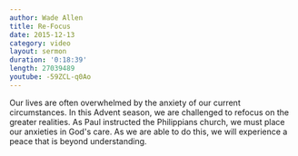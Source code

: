 ```yaml
---
author: Wade Allen
title: Re-Focus
date: 2015-12-13
category: video
layout: sermon
duration: '0:18:39' 
length: 27039489
youtube: -59ZCL-q0Ao
---
```


Our lives are often overwhelmed by the anxiety of our current circumstances. In this Advent season, we are challenged to refocus on the greater realities. As Paul instructed the Philippians church, we must place our anxieties in God's care. As we are able to do this, we will experience a peace that is beyond understanding.
